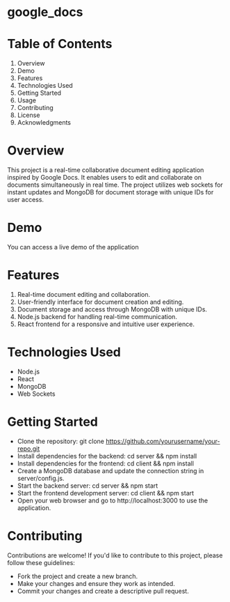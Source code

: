 # google_docs

# Table of Contents 
1. Overview
2. Demo
3. Features
4. Technologies Used
5. Getting Started
6. Usage
7. Contributing
8. License
9. Acknowledgments

# Overview
This project is a real-time collaborative document editing application inspired by Google Docs. 
It enables users to edit and collaborate on documents simultaneously in real time. 
The project utilizes web sockets for instant updates and MongoDB for document storage with unique IDs for user access.

# Demo
You can access a live demo of the application 

# Features
1. Real-time document editing and collaboration.
2. User-friendly interface for document creation and editing.
3. Document storage and access through MongoDB with unique IDs.
4. Node.js backend for handling real-time communication.
5. React frontend for a responsive and intuitive user experience.

# Technologies Used
- Node.js
- React
- MongoDB
- Web Sockets

# Getting Started
- Clone the repository: git clone https://github.com/yourusername/your-repo.git
- Install dependencies for the backend: cd server && npm install
- Install dependencies for the frontend: cd client && npm install
- Create a MongoDB database and update the connection string in server/config.js.
- Start the backend server: cd server && npm start
- Start the frontend development server: cd client && npm start
- Open your web browser and go to http://localhost:3000 to use the application.

# Contributing
Contributions are welcome! If you'd like to contribute to this project, please follow these guidelines:

- Fork the project and create a new branch.
- Make your changes and ensure they work as intended.
- Commit your changes and create a descriptive pull request.

